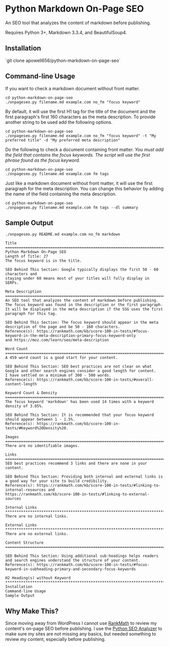 # Python Markdown On-Page SEO

An SEO tool that analyzes the content of markdown before publishing.

Requires Python 3+, Markdown 3.3.4, and BeautifulSoup4.

## Installation

\`git clone apowell656/python-markdown-on-page-seo\`

## Command-line Usage

If you want to check a markdown document without front matter.

```
cd python-markdown-on-page-seo
./onpageseo.py filename.md example.com no_fm "focus keyword"
```

By default, it will use the first H1 tag for the title of the document and the first paragraph's first 160 characters as the meta description. To provide another string to be used add the following options.

```
cd python-markdown-on-page-seo
./onpageseo.py filename.md example.com no_fm "focus keyword" -t "My preferred title" -d "My preferred meta description"
```

Do the following to check a document containing front matter. *You must add the field that contains the focus keywords. The script will use the first phrase found as the focus keyword.*

```
cd python-markdown-on-page-seo
./onpageseo.py filename.md example.com fm tags
```

Just like a markdown document without front matter, it will use the first paragraph for the meta description. You can change this behavior by adding the name of the field containing the meta description.

```
cd python-markdown-on-page-seo
./onpageseo.py filename.md example.com fm tags --dl summary
```

## Sample Output

```
./onpageseo.py README.md example.com no_fm markdown

Title
===============================================================================
Python Markdown On-Page SEO
Length of Title: 27
The focus keyword is in the title.

SEO Behind This Section: Google typically displays the first 50 - 60 characters and 
staying under 60 means most of your titles will fully display in SERPs.

Meta Description
===============================================================================
An SEO tool that analyzes the content of markdown before publishing.
The focus keyword was found in the description or the first paragraph.
It will be displayed in the meta description if the SSG uses the first paragraph for this tag.

SEO Behind This Section: The focus keyword should appear in the meta description of the page and be 50 - 160 characters.
Reference(s): https://rankmath.com/kb/score-100-in-tests/#focus-keyword-in-the-meta-description-primary-focus-keyword-only 
and https://moz.com/learn/seo/meta-description

Word Count
===============================================================================
A 459 word count is a good start for your content.

SEO Behind This Section: SEO best practices are not clear on what Google and other search engines consider a good length for content.
I have settled on a minimum of 300 - 500 words.
Reference(s): https://rankmath.com/kb/score-100-in-tests/#overall-content-length

Keyword Count & Density
===============================================================================
The focus keyword 'markdown' has been used 14 times with a keyword density of 3.05%.

SEO Behind This Section: It is recommended that your focus keyword should appear between 1 - 1.5%.
Reference(s): https://rankmath.com/kb/score-100-in-tests/#Keyword%20Density%20.

Images
===============================================================================
There are no identifiable images.

Links
===============================================================================
SEO best practices recommend 3 links and there are none in your content.

SEO Behind This Section: Providing both internal and external links is a good way for your site to build credibility.
Reference(s): https://rankmath.com/kb/score-100-in-tests/#linking-to-internal-resources and 
https://rankmath.com/kb/score-100-in-tests/#linking-to-external-sources

Internal Links
*******************************************************************************
There are no internal links.

External Links
*******************************************************************************
There are no external links.

Content Structure
===============================================================================

SEO Behind This Section: Using additional sub-headings helps readers and search engines understand the structure of your content.
Reference(s): https://rankmath.com/kb/score-100-in-tests/#focus-keyword-in-subheading-primary-and-secondary-focus-keywords

H2 Heading(s) without Keyword
*******************************************************************************
Installation
Command-line Usage
Sample Output
```

## Why Make This?  

Since moving away from WordPress I cannot use [RankMath](https://rankmath.com/) to review my content's on-page SEO before publishing. I use the [Python SEO Analyzer](https://github.com/sethblack/python-seo-analyzer) to make sure my sites are not missing any basics, but needed something to review my content, especially before publishing.